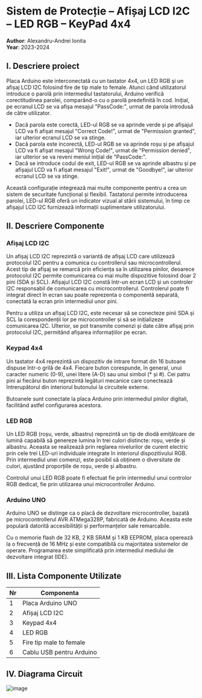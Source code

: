 # Sistem de Protecție – Afișaj LCD I2C – LED RGB – KeyPad 4x4

**Author**: Alexandru-Andrei Ionita    
**Year**: 2023-2024 

## I. Descriere proiect

Placa Arduino este interconectată cu un tastator 4x4, un LED RGB și un afișaj LCD I2C folosind fire de tip male to female. Atunci când utilizatorul introduce o parolă prin intermediul tastatorului, Arduino verifică corectitudinea parolei, comparând-o cu o parolă predefinită în cod. Inițial, pe ecranul LCD se va afișa mesajul "PassCode:", urmat de parola introdusă de către utilizator.

- Dacă parola este corectă, LED-ul RGB se va aprinde verde și pe afișajul LCD va fi afișat mesajul "Correct Code!", urmat de "Permission granted", iar ulterior ecranul LCD se va stinge.
- Dacă parola este incorectă, LED-ul RGB se va aprinde roșu și pe afișajul LCD va fi afișat mesajul "Wrong Code!", urmat de "Permission denied", iar ulterior se va reveni meniul inițial de "PassCode:".
- Dacă se introduce codul de exit, LED-ul RGB se va aprinde albastru și pe afișajul LCD va fi afișat mesajul "Exit!", urmat de "Goodbye!", iar ulterior ecranul LCD se va stinge.

Această configurație integrează mai multe componente pentru a crea un sistem de securitate funcțional și flexibil. Tastatorul permite introducerea parolei, LED-ul RGB oferă un indicator vizual al stării sistemului, în timp ce afișajul LCD I2C furnizează informații suplimentare utilizatorului.

## II. Descriere Componente

### Afișaj LCD I2C
Un afișaj LCD I2C reprezintă o variantă de afișaj LCD care utilizează protocolul I2C pentru a comunica cu controllerul sau microcontrollerul. Acest tip de afișaj se remarcă prin eficiența sa în utilizarea pinilor, deoarece protocolul I2C permite comunicarea cu mai multe dispozitive folosind doar 2 pini (SDA și SCL). Afișajul LCD I2C constă într-un ecran LCD și un controler I2C responsabil de comunicarea cu microcontrollerul. Controlerul poate fi integrat direct în ecran sau poate reprezenta o componentă separată, conectată la ecran prin intermediul unor pini.

Pentru a utiliza un afișaj LCD I2C, este necesar să se conecteze pinii SDA și SCL la corespondenții lor pe microcontroller și să se inițializeze comunicarea I2C. Ulterior, se pot transmite comenzi și date către afișaj prin protocolul I2C, permitând afișarea informațiilor pe ecran.

### Keypad 4x4
Un tastator 4x4 reprezintă un dispozitiv de intrare format din 16 butoane dispuse într-o grilă de 4x4. Fiecare buton corespunde, în general, unui caracter numeric (0-9), unei litere (A-D) sau unui simbol (* și #). Cei patru pini ai fiecărui buton reprezintă legături mecanice care conectează întrerupătorul din interiorul butonului la circuitele externe.

Butoanele sunt conectate la placa Arduino prin intermediul pinilor digitali, facilitând astfel configurarea acestora.

### LED RGB
Un LED RGB (roșu, verde, albastru) reprezintă un tip de diodă emițătoare de lumină capabilă să genereze lumina în trei culori distincte: roșu, verde și albastru. Aceasta se realizează prin reglarea nivelurilor de curent electric prin cele trei LED-uri individuale integrate în interiorul dispozitivului RGB. Prin intermediul unei comenzi, este posibil să obținem o diversitate de culori, ajustând proporțiile de roșu, verde și albastru.

Controlul unui LED RGB poate fi efectuat fie prin intermediul unui controlor RGB dedicat, fie prin utilizarea unui microcontroller Arduino.

### Arduino UNO
Arduino UNO se distinge ca o placă de dezvoltare microcontroller, bazată pe microcontrollerul AVR ATMega328P, fabricată de Arduino. Aceasta este populară datorită accesibilității și performanțelor sale remarcabile.

Cu o memorie flash de 32 KB, 2 KB SRAM și 1 KB EEPROM, placa operează la o frecvență de 16 MHz și este compatibilă cu majoritatea sistemelor de operare. Programarea este simplificată prin intermediul mediului de dezvoltare integrat (IDE).

## III. Lista Componente Utilizate

| Nr | Componenta            |
|----|-----------------------|
| 1  | Placa Arduino UNO      |
| 2  | Afișaj LCD I2C         |
| 3  | Keypad 4x4             |
| 4  | LED RGB                |
| 5  | Fire tip male to female|
| 6  | Cablu USB pentru Arduino|

## IV. Diagrama Circuit
![image](https://github.com/user-attachments/assets/d40854e4-c667-4707-9ef5-288e38ec00fd)
